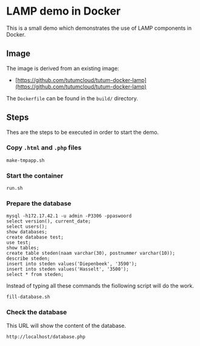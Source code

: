 # LAMP demo in Docker

This is a small demo which demonstrates the use of LAMP components in Docker.

## Image

The image is derived from an existing image:

* [https://github.com/tutumcloud/tutum-docker-lamp](https://github.com/tutumcloud/tutum-docker-lamp)

The `Dockerfile` can be found in the `build/` directory.


## Steps

Thes are the steps to be executed in order to start the demo.

### Copy `.html` and `.php` files

~~~~
make-tmpapp.sh
~~~~

### Start the container


~~~~
run.sh
~~~~

 
### Prepare the  database

~~~~
mysql -h172.17.42.1 -u admin -P3306 -ppaswoord
select version(), current_date;
select users();
show databases;
create database test;
use test;
show tables;
create table steden(naam varchar(30), postnummer varchar(10));
describe steden;
insert into steden values('Diepenbeek', '3590');
insert into steden values('Hasselt', '3500');
select * from steden;
~~~~


Instead of typing all these commands the fiollowing script will do
the work.

~~~~
fill-database.sh
~~~~

### Check the database

This URL will show the content of the database.

~~~~
http://localhost/database.php
~~~~

